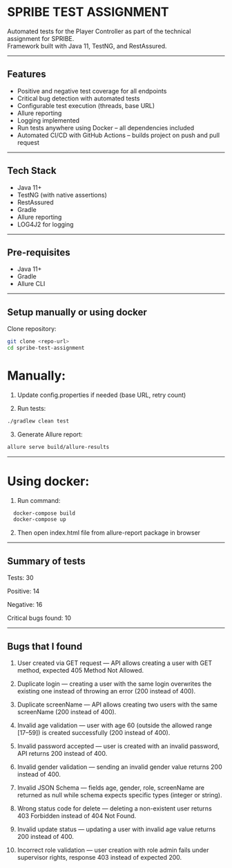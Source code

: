 # SPRIBE TEST ASSIGNMENT

Automated tests for the Player Controller as part of the technical assignment for SPRIBE.  
Framework built with Java 11, TestNG, and RestAssured.

---

## Features
- Positive and negative test coverage for all endpoints
- Critical bug detection with automated tests
- Configurable test execution (threads, base URL)
- Allure reporting
- Logging implemented
- Run tests anywhere using Docker – all dependencies included
- Automated CI/CD with GitHub Actions – builds project on push and pull request

---

## Tech Stack
- Java 11+
- TestNG (with native assertions)
- RestAssured
- Gradle
- Allure reporting
- LOG4J2 for logging

---

## Pre-requisites
- Java 11+
- Gradle
- Allure CLI

---

## Setup manually or using docker

   Clone repository:
   ```bash
   git clone <repo-url>
   cd spribe-test-assignment
   ```

# Manually:  

1. Update config.properties if needed (base URL, retry count)  

2. Run tests:
  ```bash
  ./gradlew clean test
  ```

3. Generate Allure report:  
  ```bash
  allure serve build/allure-results
  ```

---

# Using docker:  

1. Run command:
 ```bash
   docker-compose build
   docker-compose up
   ```
2. Then open index.html file from allure-report package in browser

---

## Summary of tests

Tests: 30

Positive: 14

Negative: 16

Critical bugs found: 10

---

## Bugs that I found

1. User created via GET request — API allows creating a user with GET method, expected 405 Method Not Allowed.  

2. Duplicate login — creating a user with the same login overwrites the existing one instead of throwing an error (200 instead of 400).  

3. Duplicate screenName — API allows creating two users with the same screenName (200 instead of 400).  

4. Invalid age validation — user with age 60 (outside the allowed range [17–59]) is created successfully (200 instead of 400).  

5. Invalid password accepted — user is created with an invalid password, API returns 200 instead of 400.  

6. Invalid gender validation — sending an invalid gender value returns 200 instead of 400.  

7. Invalid JSON Schema — fields age, gender, role, screenName are returned as null while schema expects specific types (integer or string).  

8. Wrong status code for delete — deleting a non-existent user returns 403 Forbidden instead of 404 Not Found.  

9. Invalid update status — updating a user with invalid age value returns 200 instead of 400.  

10. Incorrect role validation — user creation with role admin fails under supervisor rights, response 403 instead of expected 200.  

